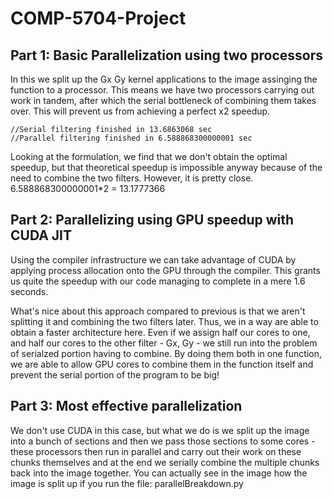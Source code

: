 # COMP-5704-Project



## Part 1: Basic Parallelization using two processors
In this we split up the Gx Gy kernel applications to the image assinging the function to a processor. This means we have two processors carrying out work in tandem, after which the serial bottleneck of combining them takes over. This will prevent us from achieving a perfect x2 speedup. 
```
//Serial filtering finished in 13.6863068 sec
//Parallel filtering finished in 6.588868300000001 sec
```

Looking at the formulation, we find that we don't obtain the optimal speedup, but that theoretical speedup is impossible anyway because of the need to combine the two filters. However, it is pretty close.
6.588868300000001*2 = 13.1777366



## Part 2: Parallelizing using GPU speedup with CUDA JIT
Using the compiler infrastructure we can take advantage of CUDA by applying process allocation onto the GPU through the compiler. This grants us quite the speedup with our code managing to complete in a mere 1.6 seconds.

What's nice about this approach compared to previous is that we aren't splitting it and combining the two filters later. Thus, we in a way are able to obtain a faster architecture here. Even if we assign half our cores to one, and half our cores to the other filter - Gx, Gy - we still run into the problem of serialzed portion having to combine. By doing them both in one function, we are able to allow GPU cores to combine them in the function itself and prevent the serial portion of the program to be big!

## Part 3: Most effective parallelization
We don't use CUDA in this case, but what we do is we split up the image into a bunch of sections and then we pass those sections to some cores - these processors then run in parallel and carry out their work on these chunks themselves and at the end we serially combine the multiple chunks back into the image together. You can actually see in the image how the image is split up if you run the file: parallelBreakdown.py
